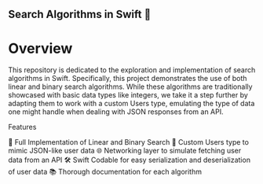## Search Algorithms in Swift 🚀

# Overview

This repository is dedicated to the exploration and implementation of search algorithms in Swift. Specifically, this project demonstrates the use of both linear and binary search algorithms. While these algorithms are traditionally showcased with basic data types like integers, we take it a step further by adapting them to work with a custom Users type, emulating the type of data one might handle when dealing with JSON responses from an API.

Features

📜 Full Implementation of Linear and Binary Search
🧑 Custom Users type to mimic JSON-like user data
🌐 Networking layer to simulate fetching user data from an API
🛠 Swift Codable for easy serialization and deserialization of user data
📚 Thorough documentation for each algorithm
